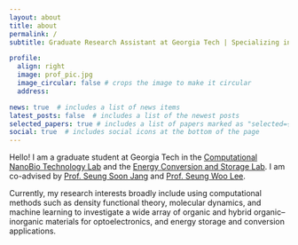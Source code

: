 ```yaml
---
layout: about
title: about
permalink: /
subtitle: Graduate Research Assistant at Georgia Tech | Specializing in Energy Storage and Conversion Technologies

profile:
  align: right
  image: prof_pic.jpg
  image_circular: false # crops the image to make it circular
  address: 

news: true  # includes a list of news items
latest_posts: false  # includes a list of the newest posts
selected_papers: true # includes a list of papers marked as "selected={true}"
social: true  # includes social icons at the bottom of the page
---
```


Hello! I am a graduate student at Georgia Tech in the [Computational NanoBio Technology Lab](https://cnbt.mse.gatech.edu) and the [Energy Conversion and Storage Lab](https://escl.gatech.edu). I am co-advised by [Prof. Seung Soon Jang](https://research.gatech.edu/seung-soon-jang) and [Prof. Seung Woo Lee](https://research.gatech.edu/seung-woo-lee).

Currently, my research interests broadly include using computational methods such as density functional theory, molecular dynamics, and machine learning to investigate a wide array of organic and hybrid organic–inorganic materials for optoelectronics, and energy storage and conversion applications.


